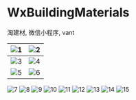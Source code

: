 # WxBuildingMaterials
淘建材, 微信小程序, vant

| ![1](https://user-images.githubusercontent.com/20126997/185074688-45723fcc-d8ec-4ade-8ac8-7bd097037e36.png) | ![2](https://user-images.githubusercontent.com/20126997/185074693-2cf4cc45-de7f-474e-8106-95de2dfc6afb.png) |
|  ----  | ----  |
| ![3](https://user-images.githubusercontent.com/20126997/185074696-9e0e8711-32f9-4487-ac05-15c655f1aed6.png) | ![4](https://user-images.githubusercontent.com/20126997/185074700-ffef25b2-658d-4aae-9472-e43fad4dc9df.png) |
| ![5](https://user-images.githubusercontent.com/20126997/185074705-c58c6fe8-4308-48c2-94e7-b74496109b48.png) | ![6](https://user-images.githubusercontent.com/20126997/185074710-afad22c0-ef85-4686-8179-332f891e7261.png) |

![7](https://user-images.githubusercontent.com/20126997/185074641-c95b6942-8cad-4531-8e97-916c5fdb93ab.png)
![8](https://user-images.githubusercontent.com/20126997/185074656-26c72b0e-760c-4ea8-ae8a-4986d6d764f3.png)
![9](https://user-images.githubusercontent.com/20126997/185074660-01453882-9f17-48bd-a636-02425a797fae.png)
![10](https://user-images.githubusercontent.com/20126997/185074663-63d1e17b-7fce-49e5-9490-c8dae7de4eeb.png)
![11](https://user-images.githubusercontent.com/20126997/185074667-19aaebfa-ff38-41b1-8763-11fabadf653d.png)
![12](https://user-images.githubusercontent.com/20126997/185074676-72cb8894-914d-41ec-933c-403faf5a06eb.png)
![13](https://user-images.githubusercontent.com/20126997/185074679-d8aac938-e383-4ce6-bf49-e7cccf522514.png)
![14](https://user-images.githubusercontent.com/20126997/185074682-772f8aae-624e-4be3-9bb7-7fc43ef2c28f.png)
![15](https://user-images.githubusercontent.com/20126997/185074685-b6ab5da3-0936-4d61-9d36-6c7cbae45da9.png)
